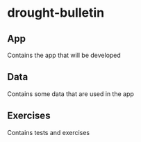 # drought-bulletin
## App
Contains the app that will be developed
## Data
Contains some data that are used in the app
## Exercises
Contains tests and exercises